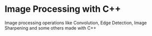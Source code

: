 # Image Processing with C++
Image processing operations like Convolution, Edge Detection, Image Sharpening and some others made with C++
